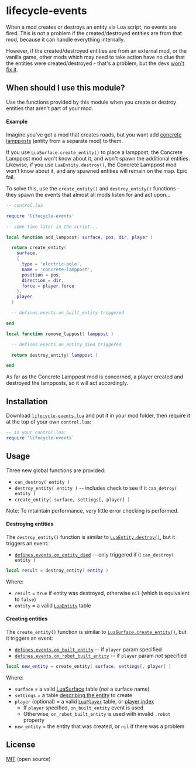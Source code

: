 # lifecycle-events

When a mod creates or destroys an entity via Lua script, no events are fired. This is not a problem if the created/destroyed entities are from that mod, because it can handle everything internally.

However, if the created/destroyed entities are from an external mod, or the vanilla game, other mods which may need to take action have no clue that the entities were created/destroyed - that's a problem, but the devs [won't fix it](https://forums.factorio.com/viewtopic.php?f=34&t=34952).

## When should I use this module?

Use the functions provided by this module when you create or destroy entities that aren't part of your mod.

#### Example

Imagine you've got a mod that creates roads, but you want add [concrete lampposts](https://mods.factorio.com/mods/Klonan/Concrete_Lamppost) (entity from a separate mod) to them.

If you use `LuaSurface.create_entity()` to place a lamppost, the Concrete Lamppost mod won't know about it, and won't spawn the additional entities. Likewise, if you use `LuaEntity.destroy()`, the Concrete Lamppost mod won't know about it, and any spawned entities will remain on the map. Epic fail.

To solve this, use the `create_entity()` and `destroy_entity()` functions - they spawn the events that almost all mods listen for and act upon...

```lua
-- control.lua

require 'lifecycle-events'

-- some time later in the script...

local function add_lamppost( surface, pos, dir, player )

  return create_entity(
    surface,
    {
      type = 'electric-pole',
      name = 'concrete-lamppost',
      position = pos,
      direction = dir,
      force = player.force
    },
    player
  )

  -- defines.events.on_built_entity triggered

end

local function remove_lappost( lamppost )

  -- defines.events.on_entity_died triggered

  return destroy_entity( lamppost )

end
```

As far as the Concrete Lamppost mod is concerned, a player created and destroyed the lampposts, so it will act accordingly.

## Installation

Download [`lifecycle-events.lua`](https://github.com/aubergine10/lifecycle-events/blob/master/lifecycle-events.lua) and put it in your mod folder, then require it at the top of your own `control.lua`:

```lua
-- in your control.lua:
require 'lifecycle-events`
```

## Usage

Three new global functions are provided:

* `can_destroy( entity )`
* `destroy_entity( entity )` -- includes check to see if it `can_detroy( entity )`
* `create_entity( surface, settings[, player] )`

Note: To mtaintain performance, very little error checking is performed.

#### Destroying entities

The `destroy_entity()` function is similar to [`LuaEntity.destroy()`](http://lua-api.factorio.com/latest/LuaEntity.html#LuaEntity.destroy), but it triggers an event:

* [`defines.events.on_entity_died`](http://lua-api.factorio.com/latest/events.html#on_entity_died) -- only triggered if it `can_destroy( entity )`


```lua
local result = destroy_entity( entity )
```

Where:

* `result` = `true` if entity was destroyed, otherwise `nil` (which is equivalent to `false`)
* `entity` = a valid [`LuaEntity`](http://lua-api.factorio.com/latest/LuaEntity.html) table

#### Creating entities

The `create_entity()` function is similar to [`LuaSurface.create_entity()`](http://lua-api.factorio.com/latest/LuaSurface.html#LuaSurface.create_entity), but it triggers an event:

* [`defines.events.on_built_entity`](http://lua-api.factorio.com/latest/events.html#on_built_entity) -- if `player` param specified
* [`defines.events.on_robot_built_entity`](http://lua-api.factorio.com/latest/events.html#on_robot_built_entity) -- if `player` param _not_ specified

```lua
local new_entity = create_entity( surface, settings[, player] )
```

Where:

* `surface` = a valid [LuaSurface](http://lua-api.factorio.com/latest/LuaSurface.html) table (_not_ a surface name)
* `settings` = a table [describing the entity](http://lua-api.factorio.com/latest/LuaSurface.html#LuaSurface.create_entity) to create
* `player` (optional) = a valid [`LuaPlayer`](http://lua-api.factorio.com/latest/LuaPlayer.html) table, or [player index](http://lua-api.factorio.com/latest/LuaPlayer.html#LuaPlayer.index)
  * If `player` specified, `on_built_entity` event is used
  * Otherwise, `on_robot_built_entity` is used with invalid `.robot` property
* `new_entity` = the entity that was created, or `nil` if there was a problem

## License

[MIT](LICENSE) (open source)
